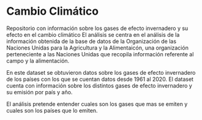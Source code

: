 # Cambio Climático

Repositorio con información sobre los gases de efecto invernadero y su efecto en el cambio climático
El análisis se centra en el análisis de la información obtenida de la base de datos de la Organización de las Naciones Unidas para la Agricultura y la Alimentaicón, una organización perteneciente a las Naciones Unidas que recopila información referente al campo y la alimentación.

En este dataset se obtuvieron datos sobre los gases de efecto invernadero de los países con los que se cuentan datos desde 1961 al 2020. El dataset cuenta con información sobre los distintos gases de efecto invernadero y su emisión por país y año. 

El análisis pretende entender cuales son los gases que mas se emiten y cuales son los países que lo emiten.
